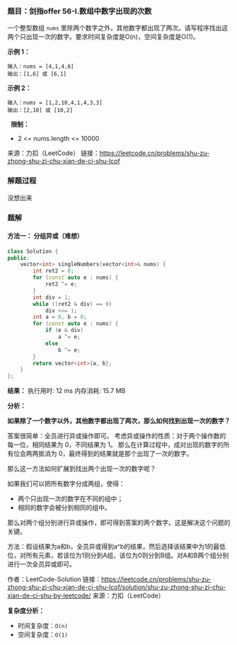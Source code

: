 ### 题目：剑指offer 56-I.数组中数字出现的次数
一个整型数组 `nums` 里除两个数字之外，其他数字都出现了两次。请写程序找出这两个只出现一次的数字。要求时间复杂度是O(n)，空间复杂度是O(1)。

**示例 1：**
```
输入：nums = [4,1,4,6]
输出：[1,6] 或 [6,1]
```
**示例 2：**
```
输入：nums = [1,2,10,4,1,4,3,3]
输出：[2,10] 或 [10,2]
```
 
**限制：**
- 2 <= nums.length <= 10000

来源：力扣（LeetCode）
链接：https://leetcode.cn/problems/shu-zu-zhong-shu-zi-chu-xian-de-ci-shu-lcof


### 解题过程

没想出来

### 题解

#### 方法一： 分组异或（难想）
```C++
class Solution {
public:
    vector<int> singleNumbers(vector<int>& nums) {
        int ret2 = 0;
        for (const auto e : nums) {
            ret2 ^= e;
        }
        int div = 1;
        while ((ret2 & div) == 0)
            div <<= 1;
        int a = 0, b = 0;
        for (const auto e : nums) {
            if (e & div)
                a ^= e;
            else
                b ^= e;
        }
        return vector<int>{a, b};
    }
};
```
**结果：** 执行用时: 12 ms            内存消耗: 15.7 MB

**分析：**

**如果除了一个数字以外，其他数字都出现了两次，那么如何找到出现一次的数字？**

答案很简单：全员进行异或操作即可。
考虑异或操作的性质：对于两个操作数的每一位，相同结果为 0，不同结果为 1。
那么在计算过程中，成对出现的数字的所有位会两两抵消为 0，最终得到的结果就是那个出现了一次的数字。


那么这一方法如何扩展到找出两个出现一次的数字呢？

如果我们可以把所有数字分成两组，使得：
- 两个只出现一次的数字在不同的组中；
- 相同的数字会被分到相同的组中。

那么对两个组分别进行异或操作，即可得到答案的两个数字。这是解决这个问题的关键。

方法：假设结果为a和b，全员异或得到a^b的结果，然后选择该结果中为1的最低位，对所有元素，若该位为1则分到A组，该位为0则分到B组。对A和B两个组分别进行一次全员异或即可。

作者：LeetCode-Solution
链接：https://leetcode.cn/problems/shu-zu-zhong-shu-zi-chu-xian-de-ci-shu-lcof/solution/shu-zu-zhong-shu-zi-chu-xian-de-ci-shu-by-leetcode/
来源：力扣（LeetCode）


**复杂度分析：**
- 时间复杂度：`O(n)`
- 空间复杂度：`O(1)`
